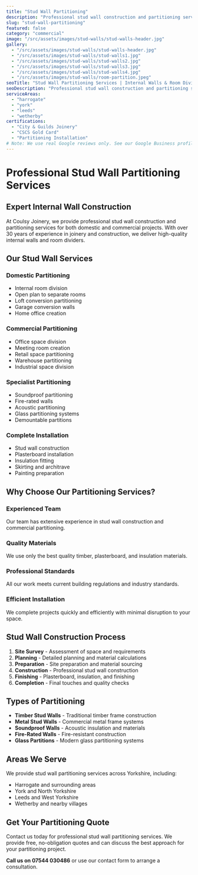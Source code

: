 ```yaml
---
title: "Stud Wall Partitioning"
description: "Professional stud wall construction and partitioning services for domestic and commercial projects. Expert installation of internal walls, room dividers, and office partitioning."
slug: "stud-wall-partitioning"
featured: false
category: "commercial"
image: "/src/assets/images/stud-walls/stud-walls-header.jpg"
gallery:
  - "/src/assets/images/stud-walls/stud-walls-header.jpg"
  - "/src/assets/images/stud-walls/stud-walls1.jpg"
  - "/src/assets/images/stud-walls/stud-walls2.jpg"
  - "/src/assets/images/stud-walls/stud-walls3.jpg"
  - "/src/assets/images/stud-walls/stud-walls4.jpg"
  - "/src/assets/images/stud-walls/room-partition.jpeg"
seoTitle: "Stud Wall Partitioning Services | Internal Walls & Room Dividers"
seoDescription: "Professional stud wall construction and partitioning services for domestic and commercial projects. Expert installation of internal walls, room dividers, and office partitioning."
serviceAreas:
  - "harrogate"
  - "york"
  - "leeds"
  - "wetherby"
certifications:
  - "City & Guilds Joinery"
  - "CSCS Gold Card"
  - "Partitioning Installation"
# Note: We use real Google reviews only. See our Google Business profile for authentic customer testimonials.
---
```


# Professional Stud Wall Partitioning Services

## Expert Internal Wall Construction

At Coulsy Joinery, we provide professional stud wall construction and partitioning services for both domestic and commercial projects. With over 30 years of experience in joinery and construction, we deliver high-quality internal walls and room dividers.

## Our Stud Wall Services

### **Domestic Partitioning**
- Internal room division
- Open plan to separate rooms
- Loft conversion partitioning
- Garage conversion walls
- Home office creation

### **Commercial Partitioning**
- Office space division
- Meeting room creation
- Retail space partitioning
- Warehouse partitioning
- Industrial space division

### **Specialist Partitioning**
- Soundproof partitioning
- Fire-rated walls
- Acoustic partitioning
- Glass partitioning systems
- Demountable partitions

### **Complete Installation**
- Stud wall construction
- Plasterboard installation
- Insulation fitting
- Skirting and architrave
- Painting preparation

## Why Choose Our Partitioning Services?

### **Experienced Team**
Our team has extensive experience in stud wall construction and commercial partitioning.

### **Quality Materials**
We use only the best quality timber, plasterboard, and insulation materials.

### **Professional Standards**
All our work meets current building regulations and industry standards.

### **Efficient Installation**
We complete projects quickly and efficiently with minimal disruption to your space.

## Stud Wall Construction Process

1. **Site Survey** - Assessment of space and requirements
2. **Planning** - Detailed planning and material calculations
3. **Preparation** - Site preparation and material sourcing
4. **Construction** - Professional stud wall construction
5. **Finishing** - Plasterboard, insulation, and finishing
6. **Completion** - Final touches and quality checks

## Types of Partitioning

- **Timber Stud Walls** - Traditional timber frame construction
- **Metal Stud Walls** - Commercial metal frame systems
- **Soundproof Walls** - Acoustic insulation and materials
- **Fire-Rated Walls** - Fire-resistant construction
- **Glass Partitions** - Modern glass partitioning systems

## Areas We Serve

We provide stud wall partitioning services across Yorkshire, including:
- Harrogate and surrounding areas
- York and North Yorkshire
- Leeds and West Yorkshire
- Wetherby and nearby villages

## Get Your Partitioning Quote

Contact us today for professional stud wall partitioning services. We provide free, no-obligation quotes and can discuss the best approach for your partitioning project.

**Call us on 07544 030486** or use our contact form to arrange a consultation. 